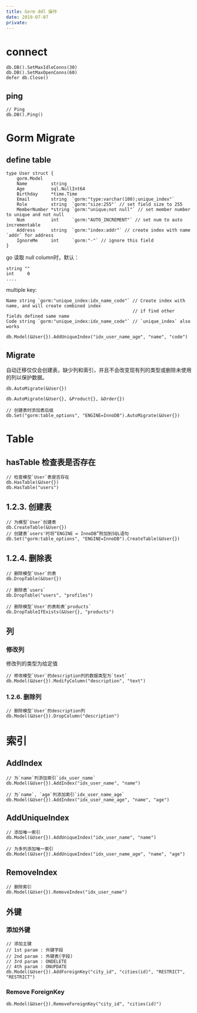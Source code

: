 ```yaml
---
title: Gorm ddl 操作
date: 2019-07-07
private:
---
```

# connect
    db.DB().SetMaxIdleConns(30)
    db.DB().SetMaxOpenConns(60)
    defer db.Close()

## ping

    // Ping
    db.DB().Ping()

# Gorm Migrate
## define table
    type User struct {
        gorm.Model
        Name         string
        Age          sql.NullInt64
        Birthday     *time.Time
        Email        string  `gorm:"type:varchar(100);unique_index"`
        Role         string  `gorm:"size:255"` // set field size to 255
        MemberNumber *string `gorm:"unique;not null"` // set member number to unique and not null
        Num          int     `gorm:"AUTO_INCREMENT"` // set num to auto incrementable
        Address      string  `gorm:"index:addr"` // create index with name `addr` for address
        IgnoreMe     int     `gorm:"-"` // ignore this field
    }

go 读取 null column时，默认：

    string ""
    int     0
    ....

multiple key:

    Name string `gorm:"unique_index:idx_name_code"` // Create index with name, and will create combined index 
                                                    // if find other fields defined same name
    Code string `gorm:"unique_index:idx_name_code"` // `unique_index` also works

    db.Model(&User{}).AddUniqueIndex("idx_user_name_age", "name", "code") 

## Migrate
自动迁移仅仅会创建表，缺少列和索引，并且不会改变现有列的类型或删除未使用的列以保护数据。

    db.AutoMigrate(&User{})

    db.AutoMigrate(&User{}, &Product{}, &Order{})

    // 创建表时添加表后缀
    db.Set("gorm:table_options", "ENGINE=InnoDB").AutoMigrate(&User{})

# Table
## hasTable 检查表是否存在
    // 检查模型`User`表是否存在
    db.HasTable(&User{})
    db.HasTable("users")

## 1.2.3. 创建表
    // 为模型`User`创建表
    db.CreateTable(&User{})
    // 创建表`users'时将“ENGINE = InnoDB”附加到SQL语句
    db.Set("gorm:table_options", "ENGINE=InnoDB").CreateTable(&User{})

## 1.2.4. 删除表
    // 删除模型`User`的表
    db.DropTable(&User{})

    // 删除表`users`
    db.DropTable("users", "profiles")

    // 删除模型`User`的表和表`products`
    db.DropTableIfExists(&User{}, "products")

## 列
### 修改列
修改列的类型为给定值

    // 修改模型`User`的description列的数据类型为`text`
    db.Model(&User{}).ModifyColumn("description", "text")

### 1.2.6. 删除列
    // 删除模型`User`的description列
    db.Model(&User{}).DropColumn("description")


# 索引

## AddIndex

    // 为`name`列添加索引`idx_user_name`
    db.Model(&User{}).AddIndex("idx_user_name", "name")

    // 为`name`, `age`列添加索引`idx_user_name_age`
    db.Model(&User{}).AddIndex("idx_user_name_age", "name", "age")

## AddUniqueIndex

    // 添加唯一索引
    db.Model(&User{}).AddUniqueIndex("idx_user_name", "name")

    // 为多列添加唯一索引
    db.Model(&User{}).AddUniqueIndex("idx_user_name_age", "name", "age")

## RemoveIndex

    // 删除索引
    db.Model(&User{}).RemoveIndex("idx_user_name")

## 外键
### 添加外键
    // 添加主键
    // 1st param : 外键字段
    // 2nd param : 外键表(字段)
    // 3rd param : ONDELETE
    // 4th param : ONUPDATE
    db.Model(&User{}).AddForeignKey("city_id", "cities(id)", "RESTRICT", "RESTRICT")
### Remove ForeignKey
    db.Model(&User{}).RemoveForeignKey("city_id", "cities(id)")